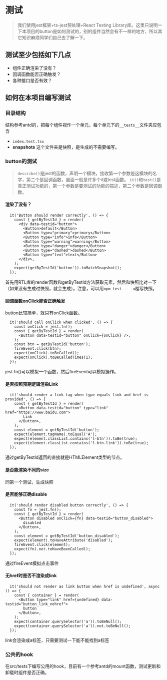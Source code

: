 # 测试
> 我们使用jest框架+ts-jest预处理+React Testing Library库。这里只说明一下本项目的button是如何测试的，别的组件当然会有不一样的地方，所以其它知识麻烦同学们自己去了解一下。
## 测试至少包括如下几点
- 组件正确渲染了没有？
- 回调函数能否正确触发？
- 各种接口是否有效？

## 如何在本项目编写测试
### 目录结构
结构参考antd的，把每个组件视作一个单元，每个单元下的```__tests__```文件夹应包含
 - ```index.test.tsx```
 - __snapshots__ 这个文件夹是快照，是生成的不需要编写。

### button的测试
> ```describe()```是jest的函数，声明一个模块，接收第一个参数是这模块的名字，第二个是回调函数，里面一般是许多个it或test函数。
```it()```和```test()```是真正测试功能的，第一个参数是要测试的功能的描述，第二个参数是回调函数。
#### 渲染了没有？
```tsx
  it('Button should render correctly', () => {
    const { getByTestId } = render(
      <div data-testid="button">
        <Button>default</Button>
        <Button type="primary">primary</Button>
        <Button type="info">info</Button>
        <Button type="warning">warning</Button>
        <Button type="danger">danger</Button>
        <Button type="dashed">dashed</Button>
        <Button type="text">text</Button>
      </div>,
    );
    expect(getByTestId('button')).toMatchSnapshot();
  });
```
首先用RTL库的render函数和getByTestId方法获取元素，然后和快照比对一下（如果没有生成过快照，就会生成）。注意，可以用```npm test -- -u```覆写快照。

#### 回调函数onClick能否正确触发
button比较简单，就只有onClick函数。
```tsx
  it('should call onClick when clicked', () => {
    const onClick = jest.fn();
    const { getByTestId } = render(
      <Button data-testid="button" onClick={onClick} />,
    );
    const btn = getByTestId('button');
    fireEvent.click(btn);
    expect(onClick).toBeCalled();
    expect(onClick).toBeCalledTimes(1);
  });
```
jest.fn()可以模拟一个函数，然后fireEvent可以模拟操作。

#### 是否按照预期逻辑渲染Link
```tsx
  it('should render a link tag when type equals link and href is provided', () => {
    const { getByTestId } = render(
      <Button data-testid="button" type="link" href="https://www.baidu.com">
        Link
      </Button>,
    );
    const element = getByTestId('button');
    expect(element.tagName).toEqual('A');
    expect(element.classList.contains('l-btn')).toBe(true);
    expect(element.classList.contains('l-btn-link')).toBe(true);
  });
```
通过getByTestId返回的直接就是HTMLElement类型的节点。
#### 是否能渲染不同的size
同第一个测试，生成快照
#### 是否能够正确disable
```tsx
  it('should render disabled button correctly', () => {
    const fn = jest.fn();
    const { getByTestId } = render(
      <Button disabled onClick={fn} data-testid="button_disabled">
        disabled
      </Button>,
    );
    const element = getByTestId('button_disabled');
    expect(element).toHaveAttribute('disabled');
    fireEvent.click(element);
    expect(fn).not.toHaveBeenCalled();
  });
```
通过fireEvent模拟点击事件
#### 无href时是否不渲染成link
```tsx
  it('should not render as link button when href is undefined', async () => {
    const { container } = render(
      <Button type="link" href={undefined} data-testid="button_link_nohref">
        button
      </Button>,
    );
    expect(container.querySelector('a')).toBeNull();
    expect(container.querySelector('a')).not.toBeNull();
  });
```
link会渲染成a标签，只需要测试一下能不能找到a标签

### 公共的hook
在src/tests下编写公用的hook，目前有一个参考antd的mount函数，测试更新和卸载时组件是否正确。